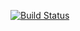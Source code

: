 [![Build Status](https://travis-ci.org/6/jsdom-service-gem.png)](https://travis-ci.org/6/jsdom-service-gem)
